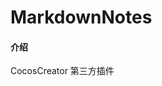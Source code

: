 <!--
 * @Author: guofeng
 * @Date: 2020-10-12 15:59:48
 * @LastEditTime: 2020-10-12 16:00:36
 * @LastEditors: guofeng
 * @Description: 
 * @FilePath: /markdown-notes/README.md
 * @
-->
# MarkdownNotes

#### 介绍
CocosCreator 第三方插件

